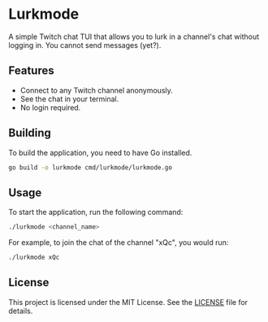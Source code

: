 # Lurkmode

A simple Twitch chat TUI that allows you to lurk in a channel's chat without
logging in. You cannot send messages (yet?).

## Features

- Connect to any Twitch channel anonymously.
- See the chat in your terminal.
- No login required.

## Building

To build the application, you need to have Go installed.

```bash
go build -o lurkmode cmd/lurkmode/lurkmode.go
```

## Usage

To start the application, run the following command:

```bash
./lurkmode <channel_name>
```

For example, to join the chat of the channel "xQc", you would run:

```bash
./lurkmode xQc
```

## License

This project is licensed under the MIT License. See the [LICENSE](LICENSE)
file for details.
